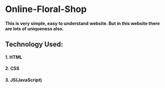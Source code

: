 # Online-Floral-Shop
#### This is very simple, easy to understand website. But in this website there are lots of uniqueness also.

## Technology Used:
####  1. HTML
####  2. CSS
####  3. JS(JavaScript)
